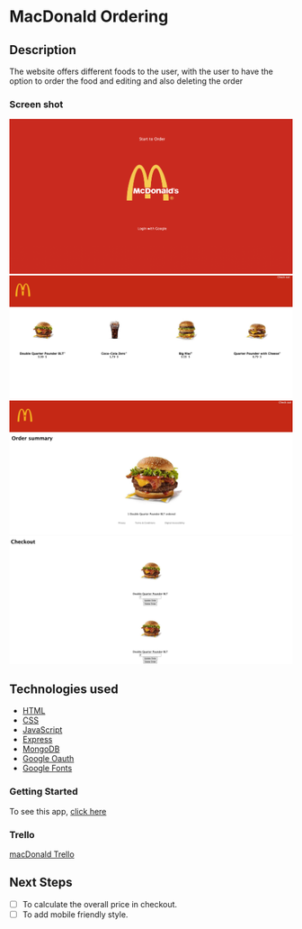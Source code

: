 # MacDonald Ordering

## Description

The website offers different foods to the user, with the user to have the option to order the food and editing and also deleting the order

### Screen shot

<img src="./public/images/screenShot1.png"/>

<img src="./public/images/screenShot4.jpg"/>

<img src="./public/images/screenShot2.jpg"/>

<img src="./public/images/screenShot3.jpg"/>

## Technologies used

- [HTML](https://www.w3schools.com/html/)
- [CSS](https://www.w3schools.com/cssref/)
- [JavaScript](https://developer.mozilla.org/en-US/)
- [Express](https://expressjs.com/)
- [MongoDB](https://www.mongodb.com/)
- [Google Oauth](https://developers.google.com/identity/protocols/oauth2)
- [Google Fonts](https://fonts.google.com/)

### Getting Started

To see this app, [click here](https://macdonald-generalassembly.herokuapp.com/)

### Trello

[macDonald Trello](https://trello.com/b/8J7W7OJP/ga-project)

## Next Steps

- [ ] To calculate the overall price in checkout.
- [ ] To add mobile friendly style.

